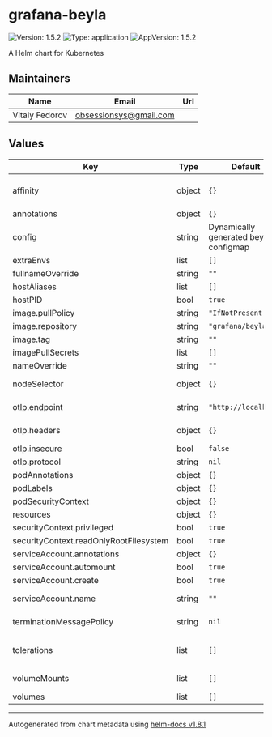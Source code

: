 # grafana-beyla

![Version: 1.5.2](https://img.shields.io/badge/Version-1.5.2-informational?style=flat-square) ![Type: application](https://img.shields.io/badge/Type-application-informational?style=flat-square) ![AppVersion: 1.5.2](https://img.shields.io/badge/AppVersion-1.5.2-informational?style=flat-square)

A Helm chart for Kubernetes

## Maintainers

| Name | Email | Url |
| ---- | ------ | --- |
| Vitaly Fedorov | <obsessionsys@gmail.com> |  |

## Values

| Key | Type | Default | Description |
|-----|------|---------|-------------|
| affinity | object | `{}` | Affinity for pod assignment. See: https://kubernetes.io/docs/concepts/configuration/assign-pod-node/#affinity-and-anti-affinity |
| annotations | object | `{}` | General annotation for the daemonset |
| config | string | Dynamically generated beyla configmap | Beyla configuration file contents |
| extraEnvs | list | `[]` | Extra environment variables to add |
| fullnameOverride | string | `""` | Overrides the chart's computed fullname |
| hostAliases | list | `[]` | hostAliases to add |
| hostPID | bool | `true` | Mandatory for eBPF probes |
| image.pullPolicy | string | `"IfNotPresent"` | pullPolicy to use for pulling the image |
| image.repository | string | `"grafana/beyla"` | Repository to pull from |
| image.tag | string | `""` |  |
| imagePullSecrets | list | `[]` |  |
| nameOverride | string | `""` | Overrides the chart's name |
| nodeSelector | object | `{}` | Node labels for pod assignment. See: https://kubernetes.io/docs/user-guide/node-selection/ |
| otlp.endpoint | string | `"http://localhost"` | For correct operation, this endpoint must be installed and point to the opentelemtry collector service or ingress |
| otlp.headers | object | `{}` | Headers for OTLP Collector Example: Authorization=Basic ...rest of the secret header value... |
| otlp.insecure | bool | `false` |  |
| otlp.protocol | string | `nil` | Protocol OTLP Collector (http or grpc) |
| podAnnotations | object | `{}` | Pod Annotations |
| podLabels | object | `{}` | Pod (extra) Labels |
| podSecurityContext | object | `{}` | podSecurityContext  |
| resources | object | `{}` |  |
| securityContext.privileged | bool | `true` | Defaults to privileged = true |
| securityContext.readOnlyRootFilesystem | bool | `true` |  |
| serviceAccount.annotations | object | `{}` | Annotations to add to the service account |
| serviceAccount.automount | bool | `true` | Automatically mount a ServiceAccount's API credentials? |
| serviceAccount.create | bool | `true` | Specifies whether a service account should be created |
| serviceAccount.name | string | `""` | If not set and create is true, a name is generated using the fullname template |
| terminationMessagePolicy | string | `nil` | See https://kubernetes.io/docs/tasks/debug/debug-application/determine-reason-pod-failure/ |
| tolerations | list | `[]` | Tolerations for pod assignment. See: https://kubernetes.io/docs/concepts/configuration/taint-and-toleration/ |
| volumeMounts | list | `[]` | Additional volumeMounts on the output Deployment definition. |
| volumes | list | `[]` | Additional volumes on the output Deployment definition. |

----------------------------------------------
Autogenerated from chart metadata using [helm-docs v1.8.1](https://github.com/norwoodj/helm-docs/releases/v1.8.1)
